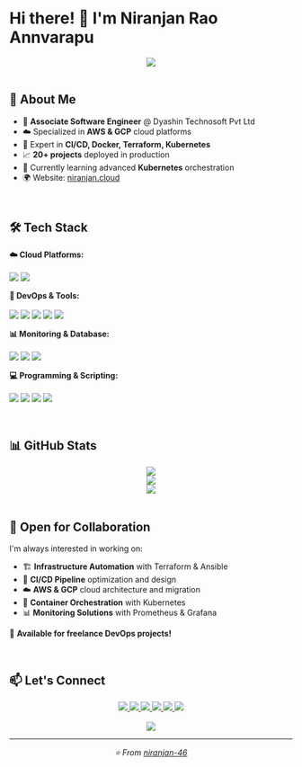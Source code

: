 # Hi there! 👋 I'm **Niranjan Rao Annvarapu**

<div align="center">
  <img src="https://readme-typing-svg.herokuapp.com?font=Fira+Code&size=22&duration=3000&pause=1000&color=36BCF7&center=true&vCenter=true&width=600&lines=DevOps+Engineer+%7C+Cloud+Enthusiast;AWS+%26+GCP+Specialist;Automation+%26+CI%2FCD+Expert;Building+Scalable+Infrastructure" />
</div>

<br>

## 🚀 About Me

- 💼 **Associate Software Engineer** @ Dyashin Technosoft Pvt Ltd
- ☁️ Specialized in **AWS & GCP** cloud platforms
- 🔧 Expert in **CI/CD, Docker, Terraform, Kubernetes**
- 📈 **20+ projects** deployed in production
- 🌱 Currently learning advanced **Kubernetes** orchestration
- 🌍 Website: [niranjan.cloud](https://niranjan.cloud)

<br>

## 🛠️ Tech Stack

**☁️ Cloud Platforms:**
<br><br>
<img src="https://img.shields.io/badge/AWS-%23FF9900.svg?style=for-the-badge&logo=amazon-aws&logoColor=white" />
<img src="https://img.shields.io/badge/Google%20Cloud-%234285F4.svg?style=for-the-badge&logo=google-cloud&logoColor=white" />

**🔧 DevOps & Tools:**
<br><br>
<img src="https://img.shields.io/badge/Docker-%230db7ed.svg?style=for-the-badge&logo=docker&logoColor=white" />
<img src="https://img.shields.io/badge/Kubernetes-%23326ce5.svg?style=for-the-badge&logo=kubernetes&logoColor=white" />
<img src="https://img.shields.io/badge/Terraform-%235835CC.svg?style=for-the-badge&logo=terraform&logoColor=white" />
<img src="https://img.shields.io/badge/Jenkins-%232C5263.svg?style=for-the-badge&logo=jenkins&logoColor=white" />
<img src="https://img.shields.io/badge/Ansible-%23EE0000.svg?style=for-the-badge&logo=ansible&logoColor=white" />

**📊 Monitoring & Database:**
<br><br>
<img src="https://img.shields.io/badge/Prometheus-E6522C?style=for-the-badge&logo=Prometheus&logoColor=white" />
<img src="https://img.shields.io/badge/Grafana-%23F46800.svg?style=for-the-badge&logo=grafana&logoColor=white" />
<img src="https://img.shields.io/badge/PostgreSQL-%23316192.svg?style=for-the-badge&logo=postgresql&logoColor=white" />

**💻 Programming & Scripting:**
<br><br>
<img src="https://img.shields.io/badge/Python-3670A0?style=for-the-badge&logo=python&logoColor=ffdd54" />
<img src="https://img.shields.io/badge/Linux-FCC624?style=for-the-badge&logo=linux&logoColor=black" />
<img src="https://img.shields.io/badge/Git-%23F05033.svg?style=for-the-badge&logo=git&logoColor=white" />
<img src="https://img.shields.io/badge/GitHub-%23121011.svg?style=for-the-badge&logo=github&logoColor=white" />

<br>

## 📊 GitHub Stats

<div align="center">
  <img src="https://github-readme-stats.vercel.app/api?username=niranjan-46&show_icons=true&theme=react&hide_border=true&bg_color=1F222E&title_color=36BCF7&icon_color=36BCF7&text_color=FFFFFF" />
</div>

<div align="center">
  <img src="https://github-readme-streak-stats.vercel.app?user=niranjan-46&theme=react&hide_border=true&background=1F222E&stroke=36BCF7&ring=36BCF7&fire=36BCF7&currStreakLabel=36BCF7" />
</div>

<div align="center">
  <img src="https://github-readme-stats.vercel.app/api/top-langs/?username=niranjan-46&theme=react&hide_border=true&bg_color=1F222E&title_color=36BCF7&text_color=FFFFFF&layout=compact" />
</div>

<br>

## 🤝 Open for Collaboration

I'm always interested in working on:

- 🏗️ **Infrastructure Automation** with Terraform & Ansible
- 🔄 **CI/CD Pipeline** optimization and design
- ☁️ **AWS & GCP** cloud architecture and migration
- 🐳 **Container Orchestration** with Kubernetes
- 📊 **Monitoring Solutions** with Prometheus & Grafana

💼 **Available for freelance DevOps projects!**

<br>

## 📫 Let's Connect

<div align="center">
  <a href="https://niranjan.cloud" target="_blank">
    <img src="https://img.shields.io/badge/Website-4285f4?style=for-the-badge&logo=google-chrome&logoColor=white" />
  </a>
  <a href="http://www.linkedin.com/in/niranjan-rao-annavarapu" target="_blank">
    <img src="https://img.shields.io/badge/LinkedIn-0077B5?style=for-the-badge&logo=linkedin&logoColor=white" />
  </a>
  <a href="https://x.com/niranjanan28651" target="_blank">
    <img src="https://img.shields.io/badge/X-000000?style=for-the-badge&logo=x&logoColor=white" />
  </a>
  <a href="https://hub.docker.com/u/niranjan46" target="_blank">
    <img src="https://img.shields.io/badge/Docker_Hub-2496ED?style=for-the-badge&logo=docker&logoColor=white" />
  </a>
  <a href="https://www.credly.com/users/annavarapu-niranjan-rao" target="_blank">
    <img src="https://img.shields.io/badge/Credly-FF6B00?style=for-the-badge&logo=credly&logoColor=white" />
  </a>
  <a href="mailto:niranjancloud9@gmail.com" target="_blank">
    <img src="https://img.shields.io/badge/Email-D14836?style=for-the-badge&logo=gmail&logoColor=white" />
  </a>
</div>

<br>

<div align="center">
  <img src="https://komarev.com/ghpvc/?username=niranjan-46&label=Profile%20Views&color=36BCF7&style=flat-square" />
</div>

---

<div align="center">
  <i>⭐ From <a href="https://github.com/niranjan-46">niranjan-46</a></i>
</div>
